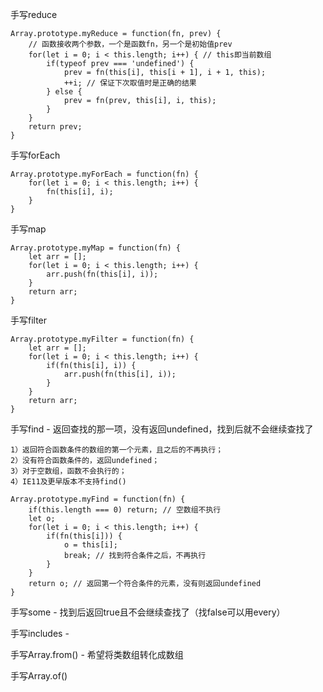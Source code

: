 手写reduce

```
Array.prototype.myReduce = function(fn, prev) {
	// 函数接收两个参数，一个是函数fn，另一个是初始值prev
	for(let i = 0; i < this.length; i++) { // this即当前数组
        if(typeof prev === 'undefined') {
            prev = fn(this[i], this[i + 1], i + 1, this);
            ++i; // 保证下次取值时是正确的结果
        } else {
			prev = fn(prev, this[i], i, this);
        }
	}
	return prev;
}
```

手写forEach

```
Array.prototype.myForEach = function(fn) {
	for(let i = 0; i < this.length; i++) {
		fn(this[i], i);
	}
}
```

手写map

```
Array.prototype.myMap = function(fn) {
	let arr = [];
	for(let i = 0; i < this.length; i++) {
		arr.push(fn(this[i], i));
	}
	return arr;
}
```

手写filter

```
Array.prototype.myFilter = function(fn) {
	let arr = [];
	for(let i = 0; i < this.length; i++) {
		if(fn(this[i], i)) {
			arr.push(fn(this[i], i));
		}
	}
	return arr;
}
```

手写find - 返回查找的那一项，没有返回undefined，找到后就不会继续查找了

```
1）返回符合函数条件的数组的第一个元素，且之后的不再执行；
2）没有符合函数条件的，返回undefined；
3）对于空数组，函数不会执行的；
4）IE11及更早版本不支持find()                            

Array.prototype.myFind = function(fn) {
    if(this.length === 0) return; // 空数组不执行
    let o;
    for(let i = 0; i < this.length; i++) {
        if(fn(this[i])) {
        	o = this[i];
        	break; // 找到符合条件之后，不再执行
        }
    }
    return o; // 返回第一个符合条件的元素，没有则返回undefined
}
```

手写some - 找到后返回true且不会继续查找了（找false可以用every）

手写includes - 

手写Array.from() - 希望将类数组转化成数组

手写Array.of()

